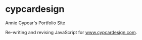 cypcardesign
============

Annie Cypcar's Portfolio Site

Re-writing and revising JavaScript for www.cypcardesign.com.

